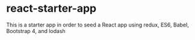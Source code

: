 # react-starter-app
This is a starter app in order to seed a React app using redux, ES6, Babel, Bootstrap 4, and lodash
